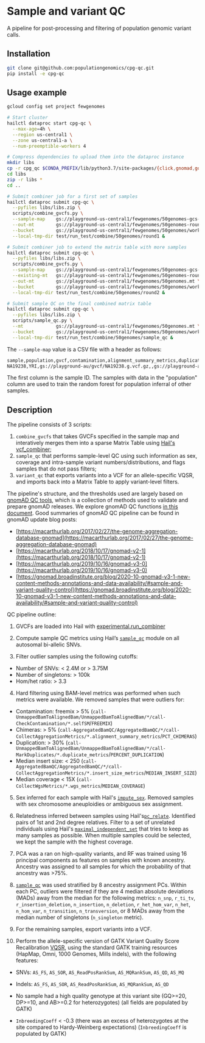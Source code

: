 # Sample and variant QC

A pipeline for post-processing and filtering of population genomic variant calls.

## Installation

```sh
git clone git@github.com:populationgenomics/cpg-qc.git
pip install -e cpg-qc
```


## Usage example

```sh
gcloud config set project fewgenomes

# Start cluster
hailctl dataproc start cpg-qc \
  --max-age=4h \
  --region us-central1 \
  --zone us-central1-a \
  --num-preemptible-workers 4

# Compress dependencies to upload them into the dataproc instance
mkdir libs
cp -r cpg_qc $CONDA_PREFIX/lib/python3.7/site-packages/{click,gnomad,google,slack} libs
cd libs
zip -r libs *
cd ..

# Submit combiner job for a first set of samples
hailctl dataproc submit cpg-qc \
  --pyfiles libs/libs.zip \
  scripts/combine_gvcfs.py \
  --sample-map    gs://playground-us-central1/fewgenomes/50genomes-gcs-round1.csv \
  --out-mt        gs://playground-us-central1/fewgenomes/50genomes-round1.mt \
  --bucket        gs://playground-us-central1/fewgenomes/50genomes/work/round1 \
  --local-tmp-dir test/run_test/combine/50genomes/round1 &

# Submit combiner job to extend the matrix table with more samples
hailctl dataproc submit cpg-qc \
  --pyfiles libs/libs.zip \
  scripts/combine_gvcfs.py \
  --sample-map    gs://playground-us-central1/fewgenomes/50genomes-gcs-round2.csv \
  --existing-mt   gs://playground-us-central1/fewgenomes/50genomes-round1.mt \
  --out-mt        gs://playground-us-central1/fewgenomes/50genomes.mt \
  --bucket        gs://playground-us-central1/fewgenomes/50genomes/work/round2 \
  --local-tmp-dir test/run_test/combine/50genomes/round2 &

# Submit sample QC on the final combined matrix table
hailctl dataproc submit cpg-qc \
  --pyfiles libs/libs.zip \
  scripts/sample_qc.py \
  --mt            gs://playground-us-central1/fewgenomes/50genomes.mt \
  --bucket        gs://playground-us-central1/fewgenomes/50genomes/work/sample_qc \
  --local-tmp-dir test/run_test/combine/50genomes/sample_qc &
```

The `--sample-map` value is a CSV file with a header as follows:

```sh
sample,population,gvcf,contamination,alignment_summary_metrics,duplicate_metrics,insert_size_metrics,wgs_metrics
NA19238,YRI,gs://playground-au/gvcf/NA19238.g.vcf.gz,,gs://playground-au/<....>/NA19238.readgroup.alignment_summary_metrics,<...>/NA19238.duplicate_metrics,<...>/NA19238.insert_size_metrics,<...>/NA19238.wgs_metrics
```

The first column is the sample ID. The samples with data in the "population" column are used to train the random forest for population inferral of other samples.


## Description

The pipeline consists of 3 scripts:

1. `combine_gvcfs` that takes GVCFs specified in the sample map and interatively merges them into a sparse Matrix Table using [Hail's vcf_combiner](https://hail.is/docs/0.2/experimental/vcf_combiner.html);
2. `sample_qc` that performs sample-level QC using such information as sex, coverage and intra-sample variant numbers/distributions, and flags samples that do not pass filters;
3. `variant_qc` that exports variants into a VCF for an allele-specific VQSR, and imports back into a Matrix Table to apply variant-level filters.

The pipeline's structure, and the thresholds used are largely based on [gnomAD QC tools](https://github.com/broadinstitute/gnomad_qc), which is a collection of methods used to validate and prepare gnomAD releases. We explore gnomAD QC functions [in this document](docs/gnomad_qc.md). Good summaries of gnomAD QC pipeline can be found in gnomAD update blog posts:

* [https://macarthurlab.org/2017/02/27/the-genome-aggregation-database-gnomad](https://macarthurlab.org/2017/02/27/the-genome-aggregation-database-gnomad)
* [https://macarthurlab.org/2018/10/17/gnomad-v2-1](https://macarthurlab.org/2018/10/17/gnomad-v2-1)
* [https://macarthurlab.org/2019/10/16/gnomad-v3-0](https://macarthurlab.org/2019/10/16/gnomad-v3-0)
* [https://gnomad.broadinstitute.org/blog/2020-10-gnomad-v3-1-new-content-methods-annotations-and-data-availability/#sample-and-variant-quality-control](https://gnomad.broadinstitute.org/blog/2020-10-gnomad-v3-1-new-content-methods-annotations-and-data-availability/#sample-and-variant-quality-control)

QC pipeline outline:

1. GVCFs are loaded into Hail with [experimental.run_combiner](https://hail.is/docs/0.2/experimental/vcf_combiner.html)

2. Compute sample QC metrics using Hail’s [`sample_qc`](https://hail.is/docs/0.2/methods/genetics.html#hail.methods.sample_qc) module on all autosomal bi-allelic SNVs.

3. Filter outlier samples using the following cutoffs:

  * Number of SNVs: < 2.4M or > 3.75M
  * Number of singletons: > 100k
  * Hom/het ratio: > 3.3

4. Hard filtering using BAM-level metrics was performed when such metrics were available. We removed samples that were outliers for:

  * Contamination: freemix > 5% (`call-UnmappedBamToAlignedBam/UnmappedBamToAlignedBam/*/call-CheckContamination/*.selfSM`/`FREEMIX`)
  * Chimeras: > 5% (`call-AggregatedBamQC/AggregatedBamQC/*/call-CollectAggregationMetrics/*.alignment_summary_metrics`/`PCT_CHIMERAS`)
  * Duplication: > 30% (`call-UnmappedBamToAlignedBam/UnmappedBamToAlignedBam/*/call-MarkDuplicates/*.duplicate_metrics`/`PERCENT_DUPLICATION`)
  * Median insert size: < 250 (`call-AggregatedBamQC/AggregatedBamQC/*/call-CollectAggregationMetrics/*.insert_size_metrics`/`MEDIAN_INSERT_SIZE`)
  * Median coverage < 15X (`call-CollectWgsMetrics/*.wgs_metrics`/`MEDIAN_COVERAGE`)

5. Sex inferred for each sample with Hail's [`impute_sex`](https://hail.is/docs/0.2/methods/genetics.html?highlight=impute_sex#hail.methods.impute_sex). Removed samples with sex chromosome aneuploidies or ambiguous sex assignment.

6. Relatedness inferred between samples using Hail's[`pc_relate`](https://hail.is/docs/0.2/methods/genetics.html?highlight=pc_relate#hail.methods.pc_relate). Identified pairs of 1st and 2nd degree relatives. Filter to a set of unrelated individuals using Hail's [`maximal_independent_set`](https://hail.is/docs/0.2/methods/misc.html?highlight=maximal_independent_set#hail.methods.maximal_independent_set) that tries to keep as many samples as possible. When multiple samples could be selected, we kept the sample with the highest coverage.

7. PCA was a ran on high-quality variants, and RF was trained using 16 principal components as features on samples with known ancestry. Ancestry was assigned to all samples for which the probability of that ancestry was >75%.

8. [`sample_qc`](https://hail.is/docs/0.2/methods/genetics.html#hail.methods.sample_qc) was used stratified by 8 ancestry assignment PCs. Within each PC, outliers were filtered if they are 4 median absolute deviations (MADs) away from the median for the following metrics: `n_snp`, `r_ti_tv`, `r_insertion_deletion`, `n_insertion`, `n_deletion`, `r_het_hom_var`, `n_het`, `n_hom_var`, `n_transition`, `n_transversion`, or 8 MADs away from the median number of singletons (`n_singleton` metric).

9. For the remaining samples, export variants into a VCF.

10. Perform the allele-specific version of GATK Variant Quality Score Recalibration [VQSR](https://gatkforums.broadinstitute.org/gatk/discussion/9622/allele-specific-annotation-and-filtering), using the standard GATK training resources (HapMap, Omni, 1000 Genomes, Mills indels), with the following features:

  * SNVs:   `AS_FS`, `AS_SOR`, `AS_ReadPosRankSum`, `AS_MQRankSum`, `AS_QD`, `AS_MQ`
  * Indels: `AS_FS`, `AS_SOR`, `AS_ReadPosRankSum`, `AS_MQRankSum`, `AS_QD`

  * No sample had a high quality genotype at this variant site (GQ>=20, DP>=10, and AB>=0.2 for heterozygotes) (all fields are populated by GATK)
  * `InbreedingCoeff` < -0.3 (there was an excess of heterozygotes at the site compared to Hardy-Weinberg expectations) (`InbreedingCoeff` is populated by GATK)
